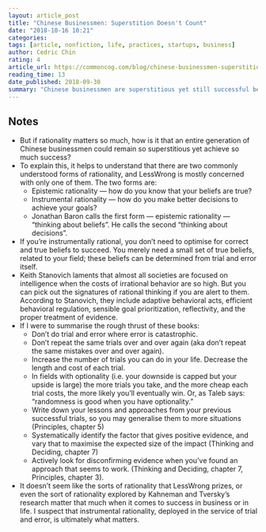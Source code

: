 ```yaml
---
layout: article_post
title: "Chinese Businessmen: Superstition Doesn't Count"
date: "2018-10-16 10:21"
categories:
tags: [article, nonfiction, life, practices, startups, business]
author: Cedric Chin
rating: 4
article_url: https://commoncog.com/blog/chinese-businessmen-superstition-doesnt-count/
reading_time: 13
date_published: 2018-09-30
summary: "Chinese businessmen are superstitious yet still successful because maybe 'rationality' isn't all that."
---
```


## Notes

* But if rationality matters so much, how is it that an entire generation of
  Chinese businessmen could remain so superstitious yet achieve so much success?
* To explain this, it helps to understand that there are two commonly understood
  forms of rationality, and LessWrong is mostly concerned with only one of them.
  The two forms are:
  * Epistemic rationality — how do you know that your beliefs are true?
  * Instrumental rationality — how do you make better decisions to achieve your goals?
  * Jonathan Baron calls the first form — epistemic rationality — “thinking
    about beliefs”. He calls the second “thinking about decisions”.
* If you’re instrumentally rational, you don’t need to optimise for correct and
  true beliefs to succeed. You merely need a small set of true beliefs, related
  to your field; these beliefs can be determined from trial and error itself.
* Keith Stanovich laments that almost all societies are focused on intelligence
  when the costs of irrational behavior are so high. But you can pick out the
  signatures of rational thinking if you are alert to them. According to
  Stanovich, they include adaptive behavioral acts, efficient behavioral
  regulation, sensible goal prioritization, reflectivity, and the proper
  treatment of evidence.
* If I were to summarise the rough thrust of these books:
  * Don’t do trial and error where error is catastrophic.
  * Don’t repeat the same trials over and over again (aka don’t repeat the same
    mistakes over and over again).
  * Increase the number of trials you can do in your life. Decrease the length
    and cost of each trial.
  * In fields with optionality (i.e. your downside is capped but your upside is
    large) the more trials you take, and the more cheap each trial costs, the
    more likely you’ll eventually win. Or, as Taleb says: “randomness is good
    when you have optionality.”
  * Write down your lessons and approaches from your previous successful trials,
    so you may generalise them to more situations (Principles, chapter 5)
  * Systematically identify the factor that gives positive evidence, and vary
    that to maximise the expected size of the impact (Thinking and Deciding,
    chapter 7)
  * Actively look for disconfirming evidence when you’ve found an approach that
    seems to work. (Thinking and Deciding, chapter 7, Principles, chapter 3).
* It doesn’t seem like the sorts of rationality that LessWrong prizes, or even
  the sort of rationality explored by Kahneman and Tversky’s research matter
  that much when it comes to success in business or in life. I suspect that
  instrumental rationality, deployed in the service of trial and error, is
  ultimately what matters.
